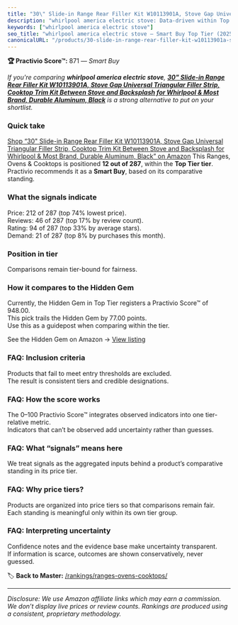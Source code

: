 ```yaml
---
title: "30\" Slide-in Range Rear Filler Kit W10113901A, Stove Gap Universal Triangular Filler Strip, Cooktop Trim Kit Between Stove and Backsplash for Whirlpool & Most Brand, Durable Aluminum, Black"
description: "whirlpool america electric stove: Data-driven within Top Tier ranking using the Practivio Score™. Positioned by quality, value, demand, findability, momentum."
keywords: ["whirlpool america electric stove"]
seo_title: "whirlpool america electric stove — Smart Buy Top Tier (2025)"
canonicalURL: "/products/30-slide-in-range-rear-filler-kit-w10113901a-stove-gap-universal-triangular-filler-strip-cooktop-trim-kit-between-stove-and-backsplash-for-whirlpool-most-brand-durable-aluminum-black-B0BR49JZ21/"
---
```


**🏆 Practivio Score™:** 871 — _Smart Buy_


*If you're comparing **whirlpool america electric stove**, **[30" Slide-in Range Rear Filler Kit W10113901A, Stove Gap Universal Triangular Filler Strip, Cooktop Trim Kit Between Stove and Backsplash for Whirlpool & Most Brand, Durable Aluminum, Black](https://www.amazon.com/dp/B0BR49JZ21?tag=practivio-20)** is a strong alternative to put on your shortlist.*
### Quick take
[Shop “30" Slide-in Range Rear Filler Kit W10113901A, Stove Gap Universal Triangular Filler Strip, Cooktop Trim Kit Between Stove and Backsplash for Whirlpool & Most Brand, Durable Aluminum, Black” on Amazon](https://www.amazon.com/dp/B0BR49JZ21?tag=practivio-20)
This Ranges, Ovens & Cooktops is positioned **12 out of 287**, within the **Top Tier tier**.  
Practivio recommends it as a **Smart Buy**, based on its comparative standing.

### What the signals indicate
Price: 212 of 287 (top 74% lowest price).  
Reviews: 46 of 287 (top 17% by review count).  
Rating: 94 of 287 (top 33% by average stars).  
Demand: 21 of 287 (top 8% by purchases this month).

### Position in tier
Comparisons remain tier-bound for fairness.

### How it compares to the Hidden Gem
Currently, the Hidden Gem in Top Tier registers a Practivio Score™ of 948.00.  
This pick trails the Hidden Gem by 77.00 points.  
Use this as a guidepost when comparing within the tier.  

See the Hidden Gem on Amazon → [View listing](https://www.amazon.com/dp/B0002YTM0I?tag=practivio-20)

### FAQ: Inclusion criteria
Products that fail to meet entry thresholds are excluded.  
The result is consistent tiers and credible designations.

### FAQ: How the score works
The 0–100 Practivio Score™ integrates observed indicators into one tier-relative metric.  
Indicators that can’t be observed add uncertainty rather than guesses.

### FAQ: What “signals” means here
We treat signals as the aggregated inputs behind a product’s comparative standing in its price tier.

### FAQ: Why price tiers?
Products are organized into price tiers so that comparisons remain fair.  
Each standing is meaningful only within its own tier group.

### FAQ: Interpreting uncertainty
Confidence notes and the evidence base make uncertainty transparent.  
If information is scarce, outcomes are shown conservatively, never guessed.


🏷️ **Back to Master:** [/rankings/ranges-ovens-cooktops/](/rankings/ranges-ovens-cooktops/)

---
_Disclosure: We use Amazon affiliate links which may earn a commission. We don’t display live prices or review counts. Rankings are produced using a consistent, proprietary methodology._
